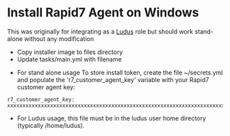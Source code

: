 # Install Rapid7 Agent on Windows

This was originally for integrating as a [Ludus](https://ludus.cloud) role but should work stand-alone without any modification
- Copy installer image to files directory
- Update tasks/main.yml with filename

* For stand alone usage
To store install token, create the file ~/secrets.yml and populate the 'r7_customer_agent_key' variable with your Rapid7 customer agent key:
```
r7_customer_agent_key: xxxxxxxxxxxxxxxxxxxxxxxxxxxxxxxxxxxxxxxxxxxxxxxxxxxxxxxxxxxxxxxxxxxxxxxxxxxxxxxxxxxxxxxxxxxxxxxxxxx
```

* For Ludus usage, this file must be in the ludus user home directory (typically /home/ludus).

